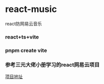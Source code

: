 # react-music
react防网易云音乐

### react+ts+vite

### pnpm create  vite
### 参考三元大佬小册学习的react网易云项目
[项目地址](https://github.com/sanyuan0704/react-cloud-music)